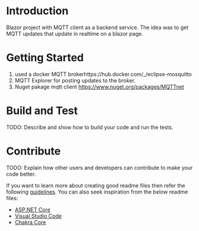 # Introduction 
Blazor project with MQTT client as a backend service.  The idea was to get MQTT updates that update in realtime on a blazor page.  

# Getting Started

1.	used a docker MQTT brokerhttps://hub.docker.com/_/eclipse-mosquitto
2.	MQTT Explorer for posting updates to the broker.
3.	Nuget pakage mqtt client https://www.nuget.org/packages/MQTTnet


# Build and Test
TODO: Describe and show how to build your code and run the tests. 

# Contribute
TODO: Explain how other users and developers can contribute to make your code better. 

If you want to learn more about creating good readme files then refer the following [guidelines](https://docs.microsoft.com/en-us/azure/devops/repos/git/create-a-readme?view=azure-devops). You can also seek inspiration from the below readme files:
- [ASP.NET Core](https://github.com/aspnet/Home)
- [Visual Studio Code](https://github.com/Microsoft/vscode)
- [Chakra Core](https://github.com/Microsoft/ChakraCore)
